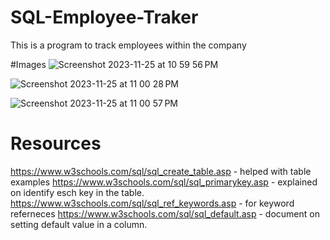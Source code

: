 # SQL-Employee-Traker
 This is a program to track employees within the company

#Images 
![Screenshot 2023-11-25 at 10 59 56 PM](https://github.com/Glidingdiplomat/SQL-Employee--Traker/assets/134241357/8ea291c5-81bb-408f-b48b-1079034aba7c)

![Screenshot 2023-11-25 at 11 00 28 PM](https://github.com/Glidingdiplomat/SQL-Employee--Traker/assets/134241357/d0795c48-b36c-46cb-963c-15e8890d6ddc)


![Screenshot 2023-11-25 at 11 00 57 PM](https://github.com/Glidingdiplomat/SQL-Employee--Traker/assets/134241357/a88c104e-e8c6-4837-8bfc-a0f245590d16)



# Resources
https://www.w3schools.com/sql/sql_create_table.asp - helped with table examples
https://www.w3schools.com/sql/sql_primarykey.asp - explained on identify esch key in the table.
https://www.w3schools.com/sql/sql_ref_keywords.asp - for keyword referneces
https://www.w3schools.com/sql/sql_default.asp - document on setting default value in a column.
